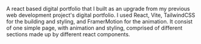 A react based digital portfolio that I built as an upgrade from my previous web development project's digital portfolio.
I used React, Vite, TailwindCSS for the building and styling, and FramerMotion for the animation.
It consist of one simple page, with animation and styling, comprised of different sections made up by different react components.

